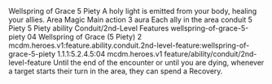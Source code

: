 <ability>
  <name>Wellspring of Grace</name>
  <cost>5 Piety</cost>
  <flavor>A holy light is emitted from your body, healing your allies.</flavor>
  <keywords>
    <keyword>Area</keyword>
    <keyword>Magic</keyword>
  </keywords>
  <type>Main action</type>
  <distance>3 aura</distance>
  <target>Each ally in the area</target>
  <metadata>
    <class>conduit</class>
    <cost>5 Piety</cost>
    <cost_amount>5</cost_amount>
    <cost_resource>Piety</cost_resource>
    <feature_type>ability</feature_type>
    <file_dpath>Conduit/2nd-Level Features</file_dpath>
    <item_id>wellspring-of-grace-5-piety</item_id>
    <item_index>04</item_index>
    <item_name>Wellspring of Grace (5 Piety)</item_name>
    <level>2</level>
    <scc>mcdm.heroes.v1:feature.ability.conduit.2nd-level-feature:wellspring-of-grace-5-piety</scc>
    <scdc>1.1.1:5.2.4.5:04</scdc>
    <source>mcdm.heroes.v1</source>
    <type>feature/ability/conduit/2nd-level-feature</type>
  </metadata>
  <effects>
    <effect type="mundane">Until the end of the encounter or until you are dying, whenever a target starts their turn in the area, they can spend a Recovery.</effect>
  </effects>
</ability>
